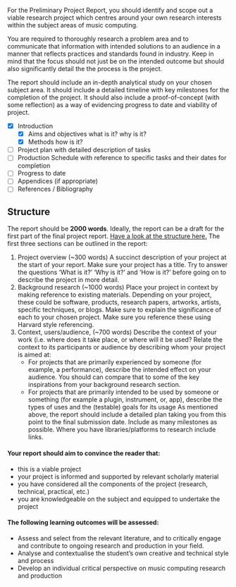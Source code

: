 For the Preliminary Project Report, you should identify and scope out a viable research project which centres around your own research interests within the subject areas of music computing.

You are required to thoroughly research a problem area and to communicate that information with intended solutions to an audience in a manner that reflects practices and standards found in industry. Keep in mind that the focus should not just be on the intended outcome but should also significantly detail the the process is the project.

The report should include an in-depth analytical study on your chosen subject area. It should include a detailed timeline with key milestones for the completion of the project. It should also include a proof-of-concept (with some reflection) as a way of evidencing progress to date and viability of project.

-  [x]  Introduction
	-   [x] Aims and objectives what is it? why is it?
	-   [x] Methods how is it?
-   [ ] Project plan with detailed description of tasks
-   [ ] Production Schedule with reference to specific tasks and their dates for completion
-   [ ] Progress to date
-   [ ] Appendices (if appropriate)
-   [ ] References / Bibliography

## Structure
The report should be **2000 words**. Ideally, the report can be a draft for the first part of the final project report. [Have a look at the structure here.](https://learn.gold.ac.uk/mod/page/view.php?id=1028619) The first three sections can be outlined in the report:

1.  Project overview (~300 words)
	A succinct description of your project at the start of your report. Make sure your project has a title. Try to answer the questions ‘What is it?’ ‘Why is it?’ and ‘How is it?’ before going on to describe the project in more detail.
2.  Background research (~1000 words)
	Place your project in context by making reference to existing materials. Depending on your project, these could be software, products, research papers, artworks, artists, specific techniques, or blogs. Make sure to explain the significance of each to your chosen project. Make sure you reference these using Harvard style referencing.
3.  Context, users/audience, (~700 words)
	Describe the context of your work (i.e. where does it take place, or where will it be used? Relate the context to its participants or audience by describing whom your project is aimed at:
	-   For projects that are primarily experienced by someone (for example, a performance), describe the intended effect on your audience. You should can compare that to some of the key inspirations from your background research section.
	-   For projects that are primarily intended to be used by someone or something (for example a plugin, instrument, or, app), describe the types of uses and the (testable) goals for its usage
As mentioned above, the report should include a detailed plan taking you from this point to the final submission date. Include as many milestones as possible. Where you have libraries/platforms to research include links.

#### Your report should aim to convince the reader that:

-   this is a viable project
-   your project is informed and supported by relevant scholarly material
-   you have considered all the components of the project (research, technical, practical, etc.)
-   you are knowledgeable on the subject and equipped to undertake the project

#### The following learning outcomes will be assessed:

-   Assess and select from the relevant literature, and to critically engage and contribute to ongoing research and production in your field.
-   Analyse and contextualise the student’s own creative and technical style and process
-   Develop an individual critical perspective on music computing research and production